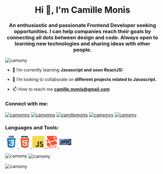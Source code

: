 <!-- ### Hi there 👋 -->
<!-- ![welcomeGif](https://github.com/camsmy/camsmy/blob/main/Vanilla-1.4s-280px.gif) -->
<h1 align="center">Hi 👋, I'm Camille Monis</h1>
<h3 align="center">An enthusiastic and passionate Frontend Developer seeking opportunities. I can help companies reach their goals by connecting all dots between design and code. Always open to learning new technologies and sharing ideas with other people.</h3>

<p align="left"> <img src="https://komarev.com/ghpvc/?username=camsmy&label=Profile%20views&color=0e75b6&style=flat" alt="camsmy" /> </p>


- 🌱 I’m currently learning **Javascript and soon ReactJS!**

- 👯 I’m looking to collaborate on **different projects related to Javascript.**

- 📫 How to reach me **camille.monis@gmail.com**

<h3 align="left">Connect with me:</h3>
<p align="left">
<a href="https://codepen.io/camsmy" target="blank"><img align="center" src="https://raw.githubusercontent.com/rahuldkjain/github-profile-readme-generator/master/src/images/icons/Social/codepen.svg" alt="camsmns" height="30" width="40" /></a>
<a href="https://twitter.com/camsmns" target="blank"><img align="center" src="https://raw.githubusercontent.com/rahuldkjain/github-profile-readme-generator/master/src/images/icons/Social/twitter.svg" alt="camsmns" height="30" width="40" /></a>
<a href="https://linkedin.com/in/camillemonis" target="blank"><img align="center" src="https://raw.githubusercontent.com/rahuldkjain/github-profile-readme-generator/master/src/images/icons/Social/linked-in-alt.svg" alt="camillemonis" height="30" width="40" /></a>
<a href="https://fb.com/camsmyy" target="blank"><img align="center" src="https://raw.githubusercontent.com/rahuldkjain/github-profile-readme-generator/master/src/images/icons/Social/facebook.svg" alt="camsmyy" height="30" width="40" /></a>
<a href="https://instagram.com/camsmy" target="blank"><img align="center" src="https://raw.githubusercontent.com/rahuldkjain/github-profile-readme-generator/master/src/images/icons/Social/instagram.svg" alt="camsmy" height="30" width="40" /></a>
</p>

<h3 align="left">Languages and Tools:</h3>
<p align="left"> <a href="https://www.w3schools.com/css/" target="_blank" rel="noreferrer"> <img src="https://raw.githubusercontent.com/devicons/devicon/master/icons/css3/css3-original-wordmark.svg" alt="css3" width="40" height="40"/> </a> <a href="https://www.w3.org/html/" target="_blank" rel="noreferrer"> <img src="https://raw.githubusercontent.com/devicons/devicon/master/icons/html5/html5-original-wordmark.svg" alt="html5" width="40" height="40"/> </a> <a href="https://developer.mozilla.org/en-US/docs/Web/JavaScript" target="_blank" rel="noreferrer"> <img src="https://raw.githubusercontent.com/devicons/devicon/master/icons/javascript/javascript-original.svg" alt="javascript" width="40" height="40"/> </a> <a href="https://laravel.com/" target="_blank" rel="noreferrer"> <img src="https://raw.githubusercontent.com/devicons/devicon/master/icons/laravel/laravel-plain-wordmark.svg" alt="laravel" width="40" height="40"/> </a> <a href="https://www.php.net" target="_blank" rel="noreferrer"> <img src="https://raw.githubusercontent.com/devicons/devicon/master/icons/php/php-original.svg" alt="php" width="40" height="40"/> </a> </p>

<p><img align="left" src="https://github-readme-stats.vercel.app/api/top-langs?username=camsmy&show_icons=true&locale=en&layout=compact" alt="camsmy" /></p>

<p>&nbsp;<img align="center" src="https://github-readme-stats.vercel.app/api?username=camsmy&show_icons=true&locale=en" alt="camsmy" /></p>

<p><img align="center" src="https://github-readme-streak-stats.herokuapp.com/?user=camsmy&" alt="camsmy" /></p>
